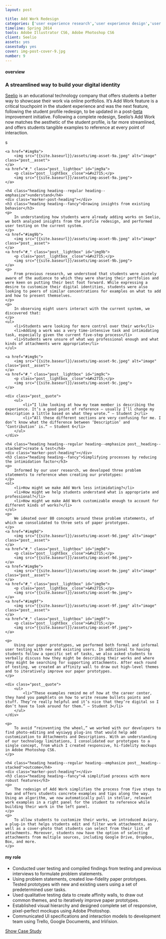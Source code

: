 ```yaml
---
layout: post

title: Add Work Redesign
categories: ['user experience research','user experience design','user interface design']
timeline: Spring 2014
tools: Adobe Illustrator CS6, Adobe Photoshop CS6
client: Seelio
assets: yes
casestudy: yes
cover: img-post-cover-9.jpg
number: 9
---
```


<h4 class="heading heading--regular heading--emphasize">overview</h4>
<div class="marker-post-heading"></div>
<h3 class="heading heading--fancy">A streamlined way to build your digital identity</h3>
<p>
	<a href="http://seelio.com">Seelio</a> is an educational technology company that offers students a better way to showcase their work via online portfolios. It’s Add Work feature is a critical touchpoint in the student experience and was the next feature, following the student profile redesign, to be updated in a post-<a href="https://techcrunch.com/2012/08/06/no-more-boring-resumes-seelio-lets-college-students-showcase-their-work-helps-employers-find-them/">beta</a> improvement initiative. Following a complete redesign, Seelio’s Add Work now matches the aesthetic of the student profile, is far more streamlined, and offers students tangible examples to reference at every point of interaction.

<div class="post__casestudy">s

    <a href="#img9a">
        <img src="{{site.baseurl}}/assets/img-asset-9a.jpeg" alt="image" class="post__asset">
    </a>
	<a href="#_" class="post__lightbox" id="img9a">
        <p class="post__lightbox__close">&#x2715;</p>
        <img src="{{site.baseurl}}/assets/img-asset-9a.jpeg">
    </a>

	<h4 class="heading heading--regular heading--emphasize">understand</h4>
	<div class="marker-post-heading"></div>
	<h3 class="heading heading--fancy">Drawing insights from existing behavior</h3>
	<p>
		In understanding how students were already adding works on Seelio, we both analyzed insights from the profile redesign, and performed user testing on the current system.
	</p>
    <a href="#img9b">
        <img src="{{site.baseurl}}/assets/img-asset-9b.jpeg" alt="image" class="post__asset">
    </a>
	<a href="#_" class="post__lightbox" id="img9b">
        <p class="post__lightbox__close">&#x2715;</p>
        <img src="{{site.baseurl}}/assets/img-asset-9b.jpeg">
    </a>
	<p>
		From previous research, we understood that students were acutely aware of the audience to which they were sharing their portfolios and were keen on putting their best foot forward. While expressing a desire to customize their digital identities, students were also looking to peers of similar concentrations for examples on what to add and how to present themselves.
	</p>
	<p>
		In observing eight users interact with the current system, we discovered that:
	</p>
	<ul>
		<li>Students were looking for more control over their work</li>
		<li>Adding a work was a very time-intensive task and intimidating task, especially given the current five-step process</li>
		<li>Students were unsure of what was professional enough and what kinds of attachments were appropriate</li>
	</ul>
	
    <a href="#img9c">
        <img src="{{site.baseurl}}/assets/img-asset-9c.jpeg" alt="image" class="post__asset">
    </a>
	<a href="#_" class="post__lightbox" id="img9c">
        <p class="post__lightbox__close">&#x2715;</p>
        <img src="{{site.baseurl}}/assets/img-asset-9c.jpeg">
    </a>
	
	<div class="post__quote">
		<ul>
			<li>“I like looking at how my team member is describing the experience. It’s a good point of reference — usually I’ll change my description a little based on what they wrote.” — Student 2</li>
			<li>“All these different sections are very confusing for me. I don’t know what the difference between ‘Description’ and ‘Contribution’ is.” — Student 6</li>
		</ul>
	</div>

	<h4 class="heading heading--regular heading--emphasize post__heading--stacked">create & test</h4>
	<div class="marker-post-heading"></div>
	<h3 class="heading heading--fancy">Simplifying processes by reducing the intimidation factor</h3>
	<p>
		Informed by our user research, we developed three problem statements to reference when creating our prototypes:
	</p>
	<ol>
		<li>How might we make Add Work less intimidating?</li>
		<li>How might we help students understand what is appropriate and professional?</li>
		<li>How might we make Add Work customizable enough to account for different kinds of works?</li>
	</ol>
	<p>
		We ideated over 80 concepts around these problem statements, of which we consolidated to three sets of paper prototypes.
	</p>
    <a href="#img9d">
        <img src="{{site.baseurl}}/assets/img-asset-9d.jpeg" alt="image" class="post__asset">
    </a>
	<a href="#_" class="post__lightbox" id="img9d">
        <p class="post__lightbox__close">&#x2715;</p>
        <img src="{{site.baseurl}}/assets/img-asset-9d.jpeg">
    </a>
    <a href="#img9e">
        <img src="{{site.baseurl}}/assets/img-asset-9e.jpeg" alt="image" class="post__asset">
    </a>
	<a href="#_" class="post__lightbox" id="img9e">
        <p class="post__lightbox__close">&#x2715;</p>
        <img src="{{site.baseurl}}/assets/img-asset-9e.jpeg">
    </a>
    <a href="#img9f">
        <img src="{{site.baseurl}}/assets/img-asset-9f.jpeg" alt="image" class="post__asset">
    </a>
	<a href="#_" class="post__lightbox" id="img9f">
        <p class="post__lightbox__close">&#x2715;</p>
        <img src="{{site.baseurl}}/assets/img-asset-9f.jpeg">
    </a>

    <p>
    	Using our paper prototypes, we performed both formal and informal user testing with new and existing users. In additional to having students follow a specific set of tasks, we also asked students to verbally discuss how they might be describing their works and where they might be searching for supporting attachments. After each round of testing, we created an affinity wall to draw out high-level themes and to iteratively improve our paper prototypes.
	</p>

	<div class="post__quote">
		<ul>
			<li>“These examples remind me of how at the career center, they hand you pamphlets on how to write resume bullets points and stuff. They’re really helpful and it’s nice that they’re digital so I don’t have to look around for them.” — Student 3</li>
		</ul>
	</div>

    <p>
    	To avoid “reinventing the wheel,” we worked with our developers to find photo-editing and wysiwyg plug-ins that would help add customization to Attachments and Descriptions. With an understanding of our technology limitations, I consolidated our prototypes to a single concept, from which I created responsive, hi-fidelity mockups in Adobe Photoshop CS6.
    </p>

	<h4 class="heading heading--regular heading--emphasize post__heading--stacked">outcome</h4>
	<div class="marker-post-heading"></div>
	<h3 class="heading heading--fancy">A simplified process with more robust features</h3>
	<p>
		The redesign of Add Work simplifies the process from five steps to two and offers students concrete examples and tips along the way. Using an algorithm, we now automatically pull in stellar, relevant work examples in a right panel for the student to reference while building their work in the left panel.
	</p>
	<p>
		To allow students to customize their works, we introduced Aviary, a plug-in that helps students edit and filter work attachments, as well as a cover-photo that students can select from their list of attachments. Moreover, students now have the option of selecting attachments from multiple sources, including Google Drive, Dropbox, Box, and more.
	</p>
</div>

<h4 class="heading heading--regular heading--emphasize post__heading--stacked">my role</h4>
<div class="marker-post-heading"></div>
<ul>
	<li>Conducted user testing and compiled findings from testing and previous interviews to formulate problem statements.</li>
	<li>Using problem statements, created low-fidelity paper prototypes. Tested prototypes with new and existing users using a set of predetermined user tasks.</li>
	<li>Used qualitative testing data to create affinity walls, to draw out common themes, and to iteratively improve paper prototypes.</li>
	<li>Established visual hierarchy and designed complete set of responsive, pixel-perfect mockups using Adobe Photoshop.</li>
	<li>Communicated UI specifications and interaction models to development team using Trello, Google Documents, and InVision.</li>
</ul>

<div class="container__button">
	<a id="showcasestudy" class="button__case-study heading heading--regular heading--emphasize" href="#">Show Case Study</a>
</div>
